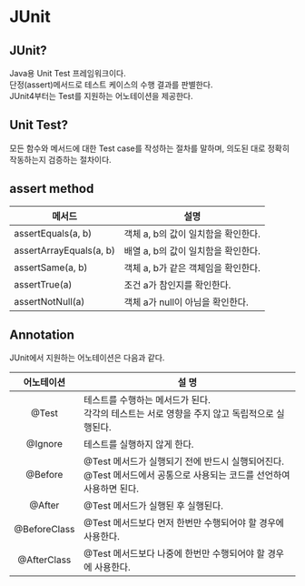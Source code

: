 # JUnit

## JUnit?
Java용 Unit Test 프레임워크이다.   
단정(assert)메서드로 테스트 케이스의 수행 결과를 판별한다.   
JUnit4부터는 Test를 지원하는 어노테이션을 제공한다.   

## Unit Test?
모든 함수와 메서드에 대한 Test case를 작성하는 절차를 말하며, 의도된 대로 정확히 작동하는지 검증하는 절차이다.   

## assert method
| 메서드 | 설명 |
| --- | --- |
| assertEquals(a, b) | 객체 a, b의 값이 일치함을 확인한다. |
| assertArrayEquals(a, b) | 배열 a, b의 값이 일치함을 확인한다. |
| assertSame(a, b) | 객체 a, b가 같은 객체임을 확인한다. |
| assertTrue(a) | 조건 a가 참인지를 확인한다. |
| assertNotNull(a) | 객체 a가 null이 아님을 확인한다. |

## Annotation
JUnit에서 지원하는 어노테이션은 다음과 같다.   

| 어노테이션 | 설 명 |
| :---: | --- |
| @Test | 테스트를 수행하는 메서드가 된다.<br>각각의 테스트는 서로 영향을 주지 않고 독립적으로 실행된다. |
| @Ignore | 테스트를 실행하지 않게 한다. |
| @Before | @Test 메서드가 실행되기 전에 반드시 실행되어진다.<br>@Test 메서드에서 공통으로 사용되는 코드를 선언하여 사용하면 된다. |
| @After | @Test 메서드가 실행된 후 실행된다. |
| @BeforeClass | @Test 메서드보다 먼저 한번만 수행되어야 할 경우에 사용한다. |
| @AfterClass | @Test 메서드보다 나중에 한번만 수행되어야 할 경우에 사용한다. |